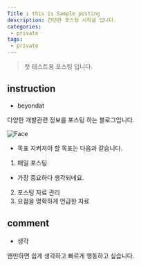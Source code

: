 ```yaml
---
Title : this is Sample posting
description: 간단한 포스팅 시작글 입니다.
categories:
 - private
tags:
 - private
---
```

>첫 테스트용 포스팅 입니다.

## instruction
* beyondat

다양한 개발관련 정보를 포스팅 하는 블로그입니다.

![Face](https://github.com/beyondat/beyondat.github.io/blob/master/images/2017-09-29/FirstImage.jpg?raw=true)

* 목표
지켜져야 할 목표는 다음과 같습니다.
1. 매일 포스팅
- 가장 중요하다 생각되네요.
2. 포스팅 자료 관리
3. 요점을 명확하게 언급한 자료

## comment
* 생각

왠만하면 쉽게 생각하고 빠르게 행동하고 싶습니다.
